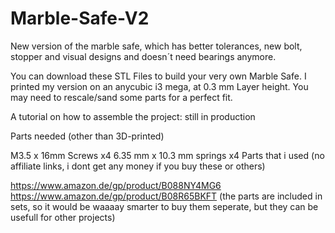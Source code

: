 # Marble-Safe-V2
New version of the marble safe, which has better tolerances, new bolt, stopper and visual designs and doesn´t need bearings anymore.

You can download these STL Files to build your very own Marble Safe. 
I printed my version on an anycubic i3 mega, at 0.3 mm Layer height.
You may need to rescale/sand some parts for a perfect fit. 

A tutorial on how to assemble the project: still in production

Parts needed (other than 3D-printed)

M3.5 x 16mm Screws x4
6.35 mm x 10.3 mm springs x4
Parts that i used (no affiliate links, i dont get any money if you buy these or others)

https://www.amazon.de/gp/product/B088NY4MG6
https://www.amazon.de/gp/product/B08R65BKFT
(the parts are included in sets, so it would be waaaay smarter to buy them seperate, but they can be usefull for other projects)
